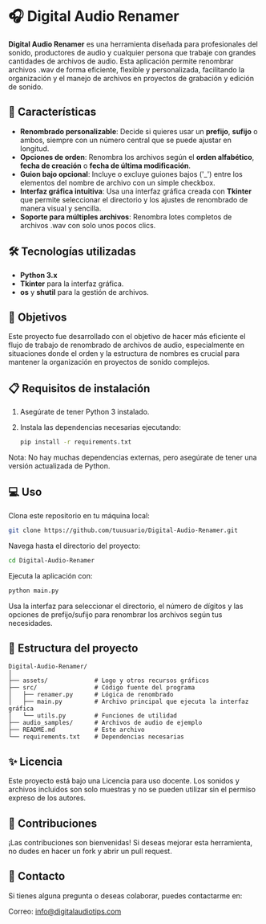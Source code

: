 # 🎧 Digital Audio Renamer

**Digital Audio Renamer** es una herramienta diseñada para profesionales del sonido, productores de audio y cualquier persona que trabaje con grandes cantidades de archivos de audio. Esta aplicación permite renombrar archivos .wav de forma eficiente, flexible y personalizada, facilitando la organización y el manejo de archivos en proyectos de grabación y edición de sonido.

## 🚀 Características

- **Renombrado personalizable**: Decide si quieres usar un **prefijo**, **sufijo** o ambos, siempre con un número central que se puede ajustar en longitud.
- **Opciones de orden**: Renombra los archivos según el **orden alfabético**, **fecha de creación** o **fecha de última modificación**.
- **Guion bajo opcional**: Incluye o excluye guiones bajos ('_') entre los elementos del nombre de archivo con un simple checkbox.
- **Interfaz gráfica intuitiva**: Usa una interfaz gráfica creada con **Tkinter** que permite seleccionar el directorio y los ajustes de renombrado de manera visual y sencilla.
- **Soporte para múltiples archivos**: Renombra lotes completos de archivos .wav con solo unos pocos clics.

## 🛠️ Tecnologías utilizadas

- **Python 3.x**
- **Tkinter** para la interfaz gráfica.
- **os** y **shutil** para la gestión de archivos.
  
## 🎯 Objetivos

Este proyecto fue desarrollado con el objetivo de hacer más eficiente el flujo de trabajo de renombrado de archivos de audio, especialmente en situaciones donde el orden y la estructura de nombres es crucial para mantener la organización en proyectos de sonido complejos.

## 📋 Requisitos de instalación

1. Asegúrate de tener Python 3 instalado.
2. Instala las dependencias necesarias ejecutando:

   ```bash
   pip install -r requirements.txt
   ```

Nota: No hay muchas dependencias externas, pero asegúrate de tener una versión actualizada de Python.

## 💻 Uso
Clona este repositorio en tu máquina local:

   ```bash
   git clone https://github.com/tuusuario/Digital-Audio-Renamer.git
   ```

Navega hasta el directorio del proyecto:

   ```bash
   cd Digital-Audio-Renamer
   ```

Ejecuta la aplicación con:
   
   ```bash
   python main.py
   ```

Usa la interfaz para seleccionar el directorio, el número de dígitos y las opciones de prefijo/sufijo para renombrar los archivos según tus necesidades.

## 📂 Estructura del proyecto

```
Digital-Audio-Renamer/
│
├── assets/             # Logo y otros recursos gráficos
├── src/                # Código fuente del programa
│   ├── renamer.py      # Lógica de renombrado
│   ├── main.py         # Archivo principal que ejecuta la interfaz gráfica
│   └── utils.py        # Funciones de utilidad
├── audio_samples/      # Archivos de audio de ejemplo
├── README.md           # Este archivo
└── requirements.txt    # Dependencias necesarias
```

## ✨ Licencia
Este proyecto está bajo una Licencia para uso docente. Los sonidos y archivos incluidos son solo muestras y no se pueden utilizar sin el permiso expreso de los autores.

## 🤝 Contribuciones
¡Las contribuciones son bienvenidas! Si deseas mejorar esta herramienta, no dudes en hacer un fork y abrir un pull request.

## 📧 Contacto
Si tienes alguna pregunta o deseas colaborar, puedes contactarme en:

Correo: info@digitalaudiotips.com
